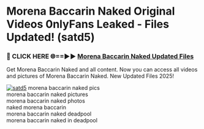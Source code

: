 # Morena Baccarin Naked Original Videos 0nlyFans Leaked - Files Updated! (satd5)

<h3>🔴 CLICK HERE 🌐==►► <a href="https://tinyurl.com/up5wt9bj" rel="nofollow">Morena Baccarin Naked Updated Files</a></h3>

Get Morena Baccarin Naked and all content. Now you can access all videos and pictures of Morena Baccarin Naked. New Updated Files 2025!

[![satd5](https://i.imgur.com/ABiUzMV.gif)](https://tinyurl.com/up5wt9bj)
morena baccarin naked pics<br>
morena baccarin naked pictures<br>
morena baccarin naked photos<br>
naked morena baccarin<br>
morena baccarin naked deadpool<br>
morena baccarin naked in deadpool